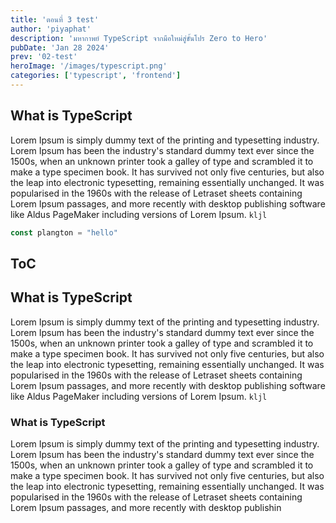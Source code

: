 ```yaml
---
title: 'ตอนที่ 3 test'
author: 'piyaphat' 
description: 'มหากาพย์ TypeScript จากมือใหม่สู่ขั้นโปร Zero to Hero'
pubDate: 'Jan 28 2024'
prev: '02-test'
heroImage: '/images/typescript.png'
categories: ['typescript', 'frontend']
---
```


## What is TypeScript
Lorem Ipsum is simply dummy text of the printing and typesetting industry. Lorem Ipsum has been the industry's standard dummy text ever since the 1500s, when an unknown printer took a galley of type and scrambled it to make a type specimen book. It has survived not only five centuries, but also the leap into electronic typesetting, remaining essentially unchanged. It was popularised in the 1960s with the release of Letraset sheets containing Lorem Ipsum passages, and more recently with desktop publishing software like Aldus PageMaker including versions of Lorem Ipsum.
`kljl`

```js
const plangton = "hello"
```

## ToC

## What is TypeScript
Lorem Ipsum is simply dummy text of the printing and typesetting industry. Lorem Ipsum has been the industry's standard dummy text ever since the 1500s, when an unknown printer took a galley of type and scrambled it to make a type specimen book. It has survived not only five centuries, but also the leap into electronic typesetting, remaining essentially unchanged. It was popularised in the 1960s with the release of Letraset sheets containing Lorem Ipsum passages, and more recently with desktop publishing software like Aldus PageMaker including versions of Lorem Ipsum.
`kljl`


### What is TypeScript
Lorem Ipsum is simply dummy text of the printing and typesetting industry. Lorem Ipsum has been the industry's standard dummy text ever since the 1500s, when an unknown printer took a galley of type and scrambled it to make a type specimen book. It has survived not only five centuries, but also the leap into electronic typesetting, remaining essentially unchanged. It was popularised in the 1960s with the release of Letraset sheets containing Lorem Ipsum passages, and more recently with desktop publishin
